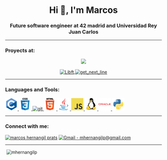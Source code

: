 <h1 align="center">Hi 👋, I'm Marcos</h1>
<h3 align="center">Future software engineer at 42 madrid and Universidad Rey Juan Carlos</h3>

***

<h3 align="left">Proyects at:</h3>
<p align="center"><a style="height: 100px; width: 220px" href="https://www.42madrid.com/" target="_blank"><img src="https://user-images.githubusercontent.com/123759990/222993404-2dc071b5-56c4-4f94-8ba0-2dfb486e93e3.png""></a></p>
<div align="center" style="display: inline_block">
  <a href="https://github.com/mhernangilp/Libft" target="_blank"> <img align="center" alt="Libft"  height="100" src="https://user-images.githubusercontent.com/123759990/222992943-816974fc-0048-4e9d-a50f-ddece0633b42.png"> </a>
  <a href="https://github.com/mhernangilp/get_next_line" target="_blank"><img align="center" alt="get_next_line"  height="100" src="https://user-images.githubusercontent.com/123759990/222993022-6acab917-6074-4014-a84a-dc94e7bb547d.png">  </a>
</div>

***

<h3 align="left">Languages and Tools:</h3>
<p align="left"> <a href="https://www.cprogramming.com/" target="_blank" rel="noreferrer"> <img src="https://raw.githubusercontent.com/devicons/devicon/master/icons/c/c-original.svg" alt="c" width="40" height="40"/> </a> <a href="https://www.w3schools.com/css/" target="_blank" rel="noreferrer"> <img src="https://raw.githubusercontent.com/devicons/devicon/master/icons/css3/css3-original-wordmark.svg" alt="css3" width="40" height="40"/> </a> <a href="https://git-scm.com/" target="_blank" rel="noreferrer"> <img src="https://www.vectorlogo.zone/logos/git-scm/git-scm-icon.svg" alt="git" width="40" height="40"/> </a> <a href="https://www.w3.org/html/" target="_blank" rel="noreferrer"> <img src="https://raw.githubusercontent.com/devicons/devicon/master/icons/html5/html5-original-wordmark.svg" alt="html5" width="40" height="40"/> </a> <a href="https://www.java.com" target="_blank" rel="noreferrer"> <img src="https://raw.githubusercontent.com/devicons/devicon/master/icons/java/java-original.svg" alt="java" width="40" height="40"/> </a> <a href="https://developer.mozilla.org/en-US/docs/Web/JavaScript" target="_blank" rel="noreferrer"> <img src="https://raw.githubusercontent.com/devicons/devicon/master/icons/javascript/javascript-original.svg" alt="javascript" width="40" height="40"/> </a> <a href="https://www.linux.org/" target="_blank" rel="noreferrer"> <img src="https://raw.githubusercontent.com/devicons/devicon/master/icons/linux/linux-original.svg" alt="linux" width="40" height="40"/> </a> <a href="https://www.oracle.com/" target="_blank" rel="noreferrer"> <img src="https://raw.githubusercontent.com/devicons/devicon/master/icons/oracle/oracle-original.svg" alt="oracle" width="40" height="40"/> </a> <a href="https://www.python.org" target="_blank" rel="noreferrer"> <img src="https://raw.githubusercontent.com/devicons/devicon/master/icons/python/python-original.svg" alt="python" width="40" height="40"/> </a> </p>
  
***
  
<h3 align="left">Connect with me:</h3>
<p align="left">
<a href="https://es.linkedin.com/in/marcos-hernangil-prats" target="blank"><img align="center" src="https://raw.githubusercontent.com/rahuldkjain/github-profile-readme-generator/master/src/images/icons/Social/linked-in-alt.svg" alt="marcos hernangil prats" height="50"/></a>
<a href = "mailto:mhernangilp@gmail.com"> <img align="center" alt="Gmail - mhernangilp@gmail.com" height="60" src="https://user-images.githubusercontent.com/123759990/222993799-49007e5e-312d-42fa-9d79-c8a719b0d195.png"></a>
</p>
  
***
  
<p>&nbsp;<img align="center" src="https://github-readme-stats.vercel.app/api?username=mhernangilp&show_icons=true&locale=en" alt="mhernangilp" /></p>
